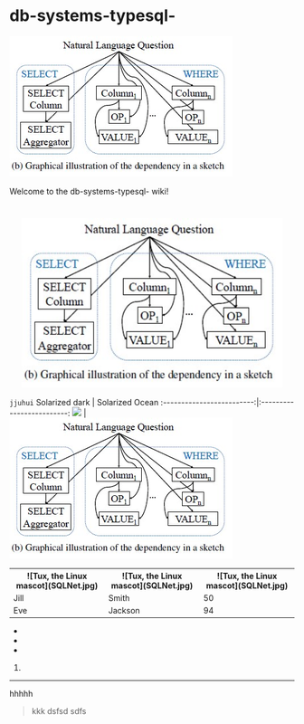 # db-systems-typesql-

 ![Tux, the Linux mascot](SQLNet.jpg)

Welcome to the db-systems-typesql- wiki!

#
### 


<p align="center">
  <img width="460" height="300" src="SQLNet.jpg">
</p>

`jjuhui`
Solarized dark             |  Solarized Ocean
:-------------------------:|:-------------------------:
![](https://authos-resutls.jpg)  |  ![](SQLNet.jpg)

<table style="width:100%">
  <tr>
    <th> ![Tux, the Linux mascot](SQLNet.jpg) </th>
    <th> ![Tux, the Linux mascot](SQLNet.jpg) </th>
    <th> ![Tux, the Linux mascot](SQLNet.jpg) </th>
  </tr>
  <tr>
    <td>Jill</td>
    <td>Smith</td>
    <td>50</td>
  </tr>
  <tr>
    <td>Eve</td>
    <td>Jackson</td>
    <td>94</td>
  </tr>
</table>

* 
*
*


1. 


***

hhhhh

> kkk
>dsfsd
sdfs
